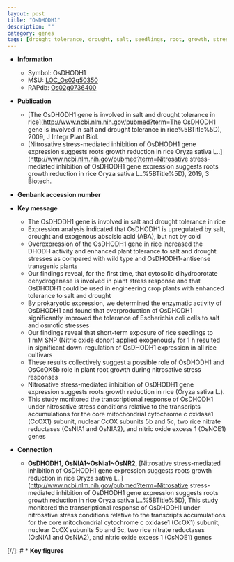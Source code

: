 ```yaml
---
layout: post
title: "OsDHODH1"
description: ""
category: genes
tags: [drought tolerance, drought, salt, seedlings, root, growth, stress, nitrate, stress response]
---
```


* **Information**  
    + Symbol: OsDHODH1  
    + MSU: [LOC_Os02g50350](http://rice.uga.edu/cgi-bin/ORF_infopage.cgi?orf=LOC_Os02g50350)  
    + RAPdb: [Os02g0736400](http://rapdb.dna.affrc.go.jp/viewer/gbrowse_details/irgsp1?name=Os02g0736400)  

* **Publication**  
    + [The OsDHODH1 gene is involved in salt and drought tolerance in rice](http://www.ncbi.nlm.nih.gov/pubmed?term=The OsDHODH1 gene is involved in salt and drought tolerance in rice%5BTitle%5D), 2009, J Integr Plant Biol.
    + [Nitrosative stress-mediated inhibition of OsDHODH1 gene expression suggests roots growth reduction in rice Oryza sativa L..](http://www.ncbi.nlm.nih.gov/pubmed?term=Nitrosative stress-mediated inhibition of OsDHODH1 gene expression suggests roots growth reduction in rice Oryza sativa L..%5BTitle%5D), 2019, 3 Biotech.

* **Genbank accession number**  

* **Key message**  
    + The OsDHODH1 gene is involved in salt and drought tolerance in rice
    + Expression analysis indicated that OsDHODH1 is upregulated by salt, drought and exogenous abscisic acid (ABA), but not by cold
    + Overexpression of the OsDHODH1 gene in rice increased the DHODH activity and enhanced plant tolerance to salt and drought stresses as compared with wild type and OsDHODH1-antisense transgenic plants
    + Our findings reveal, for the first time, that cytosolic dihydroorotate dehydrogenase is involved in plant stress response and that OsDHODH1 could be used in engineering crop plants with enhanced tolerance to salt and drought
    + By prokaryotic expression, we determined the enzymatic activity of OsDHODH1 and found that overproduction of OsDHODH1 significantly improved the tolerance of Escherichia coli cells to salt and osmotic stresses
    + Our findings reveal that short-term exposure of rice seedlings to 1 mM SNP (Nitric oxide donor) applied exogenously for 1 h resulted in significant down-regulation of OsDHODH1 expression in all rice cultivars
    + These results collectively suggest a possible role of OsDHODH1 and OsCcOX5b role in plant root growth during nitrosative stress responses
    + Nitrosative stress-mediated inhibition of OsDHODH1 gene expression suggests roots growth reduction in rice (Oryza sativa L.).
    + This study monitored the transcriptional response of OsDHODH1 under nitrosative stress conditions relative to the transcripts accumulations for the core mitochondrial cytochrome c oxidase1 (CcOX1) subunit, nuclear CcOX subunits 5b and 5c, two rice nitrate reductases (OsNIA1 and OsNIA2), and nitric oxide excess 1 (OsNOE1) genes

* **Connection**  
    + __OsDHODH1__, __OsNIA1~OsNia1~OsNR2__, [Nitrosative stress-mediated inhibition of OsDHODH1 gene expression suggests roots growth reduction in rice Oryza sativa L..](http://www.ncbi.nlm.nih.gov/pubmed?term=Nitrosative stress-mediated inhibition of OsDHODH1 gene expression suggests roots growth reduction in rice Oryza sativa L..%5BTitle%5D), This study monitored the transcriptional response of OsDHODH1 under nitrosative stress conditions relative to the transcripts accumulations for the core mitochondrial cytochrome c oxidase1 (CcOX1) subunit, nuclear CcOX subunits 5b and 5c, two rice nitrate reductases (OsNIA1 and OsNIA2), and nitric oxide excess 1 (OsNOE1) genes

[//]: # * **Key figures**  


